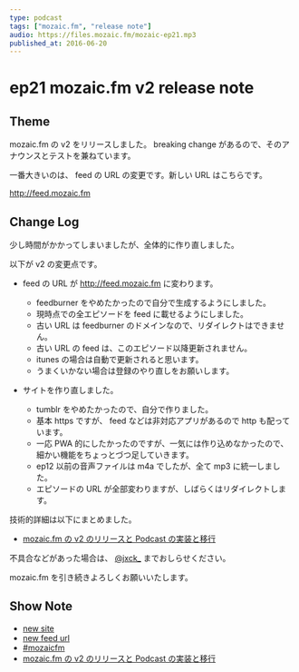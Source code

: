 ```yaml
---
type: podcast
tags: ["mozaic.fm", "release note"]
audio: https://files.mozaic.fm/mozaic-ep21.mp3
published_at: 2016-06-20
---
```


# ep21 mozaic.fm v2 release note

## Theme

mozaic.fm の v2 をリリースしました。 breaking change があるので、そのアナウンスとテストを兼ねています。

一番大きいのは、 feed の URL の変更です。新しい URL はこちらです。

http://feed.mozaic.fm


## Change Log

少し時間がかかってしまいましたが、全体的に作り直しました。

以下が v2 の変更点です。

- feed の URL が http://feed.mozaic.fm に変わります。
  - feedburner をやめたかったので自分で生成するようにしました。
  - 現時点での全エピソードを feed に載せるようにしました。
  - 古い URL は feedburner のドメインなので、リダイレクトはできません。
  - 古い URL の feed は、このエピソード以降更新されません。
  - itunes の場合は自動で更新されると思います。
  - うまくいかない場合は登録のやり直しをお願いします。

- サイトを作り直しました。
  - tumblr をやめたかったので、自分で作りました。
  - 基本 https ですが、 feed などは非対応アプリがあるので http も配っています。
  - 一応 PWA 的にしたかったのですが、一気には作り込めなかったので、細かい機能をちょっとづつ足していきます。
  - ep12 以前の音声ファイルは m4a でしたが、全て mp3 に統一しました。
  - エピソードの URL が全部変わりますが、しばらくはリダイレクトします。

技術的詳細は以下にまとめました。

- [mozaic.fm の v2 のリリースと Podcast の実装と移行](https://blog.jxck.io/entries/2016-06-20/mozaicfm-v2.html)

不具合などがあった場合は、 [@jxck_](https://twitter.com/jxck_) までおしらせください。

mozaic.fm を引き続きよろしくお願いいたします。


## Show Note

- [new site](https://mozaic.fm)
- [new feed url](http://feed.mozaic.fm)
- [#mozaicfm](https://twitter.com/search?q=mozaicfm&src=hash)
- [mozaic.fm の v2 のリリースと Podcast の実装と移行](https://blog.jxck.io/entries/2016-06-20/mozaicfm-v2.html)